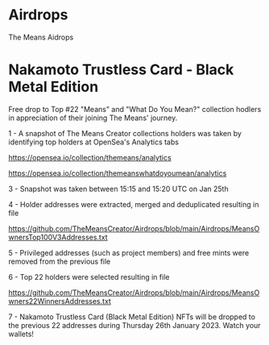 # Airdrops

The Means Aidrops

# Nakamoto Trustless Card - Black Metal Edition

Free drop to Top #22 "Means" and "What Do You Mean?" collection hodlers in appreciation of their joining The Means' journey.


1 - A snapshot of The Means Creator collections holders was taken by identifying top holders at OpenSea's Analytics tabs

https://opensea.io/collection/themeans/analytics

https://opensea.io/collection/themeanswhatdoyoumean/analytics


3 - Snapshot was taken between 15:15 and 15:20 UTC on Jan 25th 


4 - Holder addresses were extracted, merged and deduplicated resulting in file

https://github.com/TheMeansCreator/Airdrops/blob/main/Airdrops/MeansOwnersTop100V3Addresses.txt


5 - Privileged addresses (such as project members) and free mints were removed from the previous file


6 - Top 22 holders were selected resulting in file

https://github.com/TheMeansCreator/Airdrops/blob/main/Airdrops/MeansOwners22WinnersAddresses.txt

7 - Nakamoto Trustless Card (Black Metal Edition) NFTs will be dropped to the previous 22 addresses during Thursday 26th January 2023. Watch your wallets!

